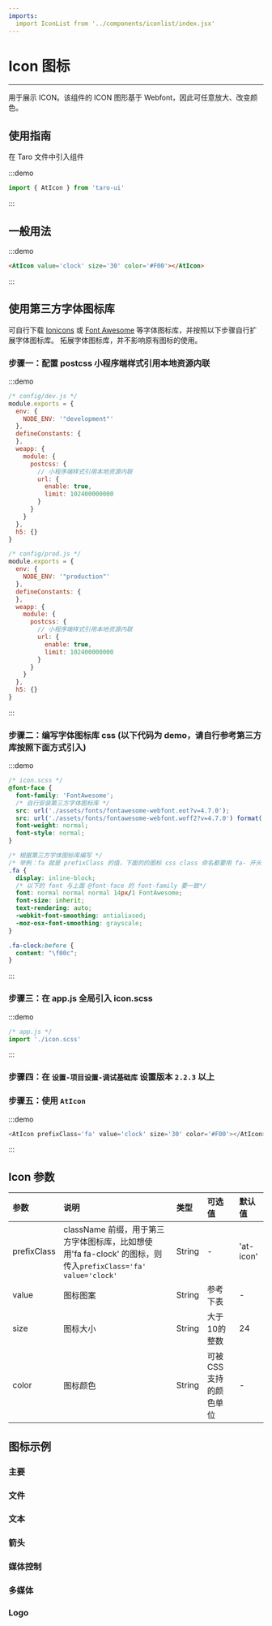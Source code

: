 ```yaml
---
imports:
  import IconList from '../components/iconlist/index.jsx'
---
```

# Icon 图标

---

用于展示 ICON。该组件的 ICON 图形基于 Webfont，因此可任意放大、改变颜色。

## 使用指南

在 Taro 文件中引入组件

:::demo

```js
import { AtIcon } from 'taro-ui'
```

:::

## 一般用法

:::demo

```html
<AtIcon value='clock' size='30' color='#F00'></AtIcon>
```

:::

## 使用第三方字体图标库

可自行下载 [Ionicons](https://ionicons.com/) 或 [Font Awesome](http://fontawesome.dashgame.com/) 等字体图标库，并按照以下步骤自行扩展字体图标库。
拓展字体图标库，并不影响原有图标的使用。

### 步骤一：配置 postcss 小程序端样式引用本地资源内联

:::demo

```js
/* config/dev.js */
module.exports = {
  env: {
    NODE_ENV: '"development"'
  },
  defineConstants: {
  },
  weapp: {
    module: {
      postcss: {
        // 小程序端样式引用本地资源内联
        url: {
          enable: true,
          limit: 102400000000
        }
      }
    }
  },
  h5: {}
}

/* config/prod.js */
module.exports = {
  env: {
    NODE_ENV: '"production"'
  },
  defineConstants: {
  },
  weapp: {
    module: {
      postcss: {
        // 小程序端样式引用本地资源内联
        url: {
          enable: true,
          limit: 102400000000
        }
      }
    }
  },
  h5: {}
}
```

:::

### 步骤二：编写字体图标库 css (以下代码为 demo，请自行参考第三方库按照下面方式引入)

:::demo

```css
/* icon.scss */
@font-face {
  font-family: 'FontAwesome';
  /* 自行安装第三方字体图标库 */
  src: url('./assets/fonts/fontawesome-webfont.eot?v=4.7.0');
  src: url('./assets/fonts/fontawesome-webfont.woff2?v=4.7.0') format('woff2'), url('./assets/fonts/fontawesome-webfont.woff?v=4.7.0') format('woff'), url('./assets/fonts/fontawesome-webfont.ttf?v=4.7.0') format('truetype');
  font-weight: normal;
  font-style: normal;
}

/* 根据第三方字体图标库编写 */
/* 举例：fa 就是 prefixClass 的值，下面的的图标 css class 命名都要用 fa- 开头  */
.fa {
  display: inline-block;
  /* 以下的 font 与上面 @font-face 的 font-family 要一致*/
  font: normal normal normal 14px/1 FontAwesome;
  font-size: inherit;
  text-rendering: auto;
  -webkit-font-smoothing: antialiased;
  -moz-osx-font-smoothing: grayscale;
}

.fa-clock:before {
  content: "\f00c";
}
```

:::

### 步骤三：在 app.js 全局引入 icon.scss

:::demo

```js
/* app.js */
import './icon.scss'
```

:::

### 步骤四：在 `设置-项目设置-调试基础库` 设置版本 `2.2.3` 以上


### 步骤五：使用 `AtIcon`

:::demo

```js
<AtIcon prefixClass='fa' value='clock' size='30' color='#F00'></AtIcon>
```

:::



## Icon 参数

| 参数  | 说明     | 类型   | 可选值                | 默认值 |
|:------|:---------|:-------|:----------------------|:-------|
| prefixClass | className 前缀，用于第三方字体图标库，比如想使用'fa fa-clock' 的图标，则 传入`prefixClass='fa' value='clock'` | String | - | 'at-icon' |
| value | 图标图案 | String | 参考下表              | -      |
| size  | 图标大小 | String | 大于10的整数          | 24     |
| color | 图标颜色 | String | 可被CSS支持的颜色单位 | -      |

## 图标示例

### 主要

<IconList type='main'></IconList>

### 文件

<IconList type='file'></IconList>

### 文本

<IconList type='text'></IconList>

### 箭头

<IconList type='arrow'></IconList>

### 媒体控制

<IconList type='media'></IconList>

### 多媒体

<IconList type='photo'></IconList>

### Logo

<IconList type='logo'></IconList>
